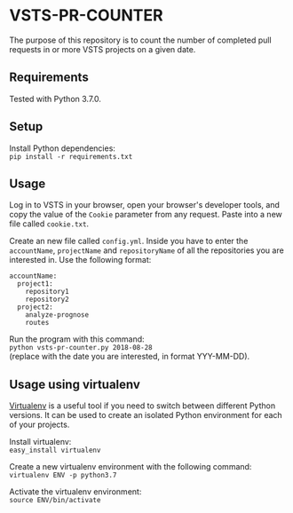 # VSTS-PR-COUNTER
The purpose of this repository is to count the number of completed pull requests in or more VSTS projects on a given date.

## Requirements
Tested with Python 3.7.0.

## Setup
Install Python dependencies:  
`pip install -r requirements.txt`

## Usage
Log in to VSTS in your browser, open your browser's developer tools, and copy the value of the `Cookie` parameter from any request. Paste into a new file called `cookie.txt`.

Create an new file called `config.yml`. Inside you have to enter the `accountName`, `projectName` and `repositoryName` of all the repositories you are interested in. Use the following format:

```
accountName: 
  project1:
    repository1
    repository2
  project2:
    analyze-prognose
    routes
```

Run the program with this command:  
`python vsts-pr-counter.py 2018-08-28`  
(replace with the date you are interested, in format YYY-MM-DD).

## Usage using virtualenv
[Virtualenv](https://virtualenv.pypa.io/en/stable/) is a useful tool if you need to switch between different Python versions. It can be used to create an isolated Python environment for each of your projects.

Install virtualenv:  
`easy_install virtualenv`

Create a new virtualenv environment with the following command:  
`virtualenv ENV -p python3.7`

Activate the virtualenv environment:  
`source ENV/bin/activate`

